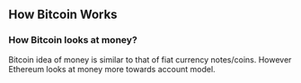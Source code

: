 ## How Bitcoin Works

### How Bitcoin looks at money?
Bitcoin idea of money is similar to that of fiat currency notes/coins. However Ethereum looks at money more towards account model.
